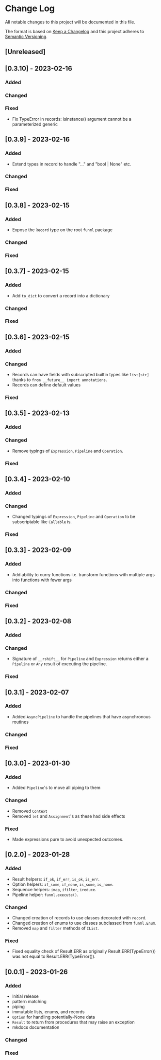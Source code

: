 # Change Log

All notable changes to this project will be documented in this file.

The format is based on [Keep a Changelog](http://keepachangelog.com/)
and this project adheres to [Semantic Versioning](http://semver.org/).

## [Unreleased]

## [0.3.10] - 2023-02-16

### Added

### Changed

### Fixed

- Fix TypeError in records: isinstance() argument cannot be a parameterized generic

## [0.3.9] - 2023-02-16

### Added

- Extend types in record to handle "..." and "bool | None" etc.

### Changed

### Fixed

## [0.3.8] - 2023-02-15

### Added

- Expose the `Record` type on the root `funml` package

### Changed

### Fixed

## [0.3.7] - 2023-02-15

### Added

- Add `to_dict` to convert a record into a dictionary

### Changed

### Fixed

## [0.3.6] - 2023-02-15

### Added

### Changed

- Records can have fields with subscripted builtin types like `list[str]` thanks to `from __future__ import annotations`.
- Records can define default values

### Fixed

## [0.3.5] - 2023-02-13

### Added

### Changed

- Remove typings of `Expression`, `Pipeline` and `Operation`.

### Fixed

## [0.3.4] - 2023-02-10

### Added

### Changed

- Changed typings of `Expression`, `Pipeline` and `Operation` to be subscriptable like `Callable` is.

### Fixed

## [0.3.3] - 2023-02-09

### Added

- Add ability to curry functions i.e. transform functions with multiple args into functions with fewer args

### Changed

### Fixed

## [0.3.2] - 2023-02-08

### Added

### Changed

- Signature of `__rshift__` for `Pipeline` and `Expression` returns either a `Pipeline` or `Any` result of executing the
  pipeline.

### Fixed

## [0.3.1] - 2023-02-07

### Added

- Added `AsyncPipeline` to handle the pipelines that have asynchronous routines

### Changed

### Fixed

## [0.3.0] - 2023-01-30

### Added

- Added `Pipeline`'s to move all piping to them

### Changed

- Removed `Context`
- Removed `let` and `Assignment`'s as these had side effects

### Fixed

- Made expressions pure to avoid unexpected outcomes.

## [0.2.0] - 2023-01-28

### Added

- Result helpers: `if_ok`, `if_err`, `is_ok`, `is_err`.
- Option helpers: `if_some`, `if_none`, `is_some`, `is_none`.
- Sequence helpers: `imap`, `ifilter`, `ireduce`.
- Pipeline helper: `funml.execute()`.

### Changed

- Changed creation of records to use classes decorated with `record`.
- Changed creation of enums to use classes subclassed from `funml.Enum`.
- Removed `map` and `filter` methods of `IList`.

### Fixed

- Fixed equality check of Result.ERR as originally Result.ERR(TypeError()) was not equal to Result.ERR(TypeError()).

## [0.0.1] - 2023-01-26

### Added

- Initial release
- pattern matching
- piping 
- immutable lists, enums, and records
- `Option` for handling potentially-None data
- `Result` to return from procedures that may raise an exception
- mkdocs documentation

### Changed

### Fixed
